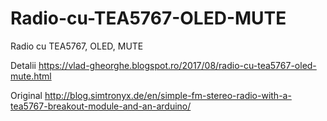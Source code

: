 # Radio-cu-TEA5767-OLED-MUTE
Radio cu TEA5767, OLED, MUTE


Detalii https://vlad-gheorghe.blogspot.ro/2017/08/radio-cu-tea5767-oled-mute.html

Original http://blog.simtronyx.de/en/simple-fm-stereo-radio-with-a-tea5767-breakout-module-and-an-arduino/

